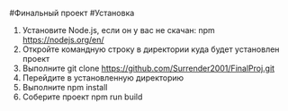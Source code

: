 #Финальный проект
#Установка
1. Установите Node.js, если он у вас не скачан: npm https://nodejs.org/en/
2. Откройте командную строку в директории куда будет установлен проект
3. Выполните git clone https://github.com/Surrender2001/FinalProj.git
4. Перейдите в установленную директорию
5. Выполните npm install
6. Соберите проект npm run build

